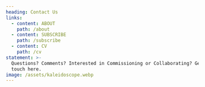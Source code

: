 ```yaml
---
heading: Contact Us
links:
  - content: ABOUT
    path: /about
  - content: SUBSCRIBE
    path: /subscribe
  - content: CV
    path: /cv
statement: >-
  Questions? Comments? Interested in Commissioning or Collaborating? Get in
  touch here.
image: /assets/kaleidoscope.webp
---
```


